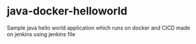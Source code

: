 # java-docker-helloworld
Sample java hello world application which runs on docker and CICD made on jenkins using jenkins file
